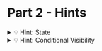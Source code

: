 # Part 2 - Hints

<details>
<summary>💡 Hint: State </summary>

Placing a state only where its needed can reduce complexity a lot.

```js
function App() {
  const [albumStates,setAlbumStates] = useState([false,false,false,...])
  //...
}
```

or

```js
function AlbumCard() {
  const [showList, setShowList] = useState(false);
  //...
}
```

Which one is better?

</details>

<details>
<summary>💡 Hint: Conditional Visibility </summary>

You can use `ternary operators` inside your jsx:

```jsx
const isOpen = true;
//...
<section>{isOpen ? <p>I am visible!></p> : null}</section>;
```

```jsx
const isOpen = true;
//...
<section>{isOpen && <p>I am visible!></p>}</section>;
```

</details>
